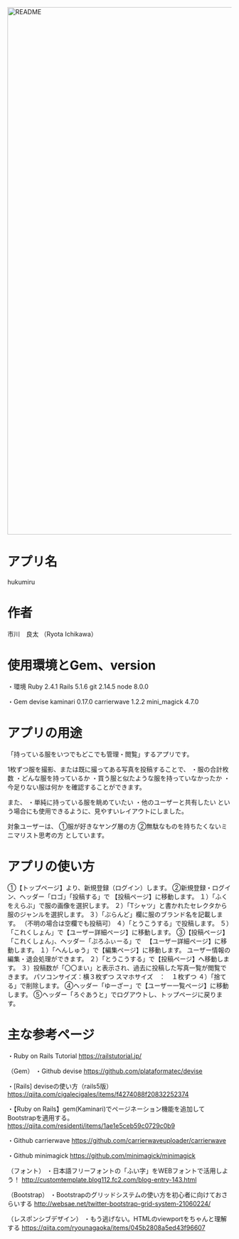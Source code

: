 <img width="1185" alt="README" src="https://user-images.githubusercontent.com/
  45367123/55389724-c4534380-5570-11e9-9ee6-7cac93b253bf.png">


# アプリ名

hukumiru



# 作者

市川　良太
（Ryota Ichikawa）



# 使用環境とGem、version

・環境
Ruby  2.4.1
Rails 5.1.6
git   2.14.5
node  8.0.0

・️Gem
devise
kaminari  0.17.0
carrierwave 1.2.2
mini_magick 4.7.0



# アプリの用途

「持っている服をいつでもどこでも管理・閲覧」するアプリです。

1枚ずつ服を撮影、または既に撮ってある写真を投稿することで、
・服の合計枚数
・どんな服を持っているか
・買う服と似たような服を持っていなかったか
・今足りない服は何か
を確認することができます。
          
また、
・単純に持っている服を眺めていたい
・他のユーザーと共有したい
という場合にも使用できるように、見やすいレイアウトにしました。
          
対象ユーザーは、
①服が好きなヤング層の方
②無駄なものを持ちたくないミニマリスト思考の方
としています。



# アプリの使い方

①【トップページ】より、新規登録（ログイン）します。
②新規登録・ログイン、ヘッダー「ロゴ」「投稿する」で
  【投稿ページ】に移動します。
  １）「ふくをえらぶ」で服の画像を選択します。
  ２）「Tシャツ」と書かれたセレクタから服のジャンルを選択します。
  ３）「ぶらんど」欄に服のブランド名を記載します。
      （不明の場合は空欄でも投稿可）
  ４）「とうこうする」で投稿します。
  ５）「これくしょん」で【ユーザー詳細ページ】に移動します。
③【投稿ページ】「これくしょん」、ヘッダー「ぷろふぃーる」で
　【ユーザー詳細ページ】に移動します。
  １）「へんしゅう」で【編集ページ】に移動します。
      ユーザー情報の編集・退会処理ができます。
  ２）「とうこうする」で【投稿ページ】へ移動します。
  ３）投稿数が「〇〇まい」と表示され、過去に投稿した写真一覧が閲覧できます。
      パソコンサイズ：横３枚ずつ
      スマホサイズ　：　１枚ずつ
  ４）「捨てる」で削除します。
④ヘッダー「ゆーざー」で【ユーザー一覧ページ】に移動します。
⑤ヘッダー「ろぐあうと」でログアウトし、トップページに戻ります。

        
        
# 主な参考ページ

・Ruby on Rails Tutorial
https://railstutorial.jp/


（Gem）
・Github devise
https://github.com/plataformatec/devise

・[Rails] deviseの使い方（rails5版）
https://qiita.com/cigalecigales/items/f4274088f20832252374

・【Ruby on Rails】gem(Kaminari)でページネーション機能を追加してBootstrapを適用する。
https://qiita.com/residenti/items/1ae1e5ceb59c0729c0b9

・Github carrierwave
https://github.com/carrierwaveuploader/carrierwave

・Github minimagick
https://github.com/minimagick/minimagick


（フォント）
・日本語フリーフォントの「ふい字」をWEBフォントで活用しよう！
http://customtemplate.blog112.fc2.com/blog-entry-143.html


（Bootstrap）
・Bootstrapのグリッドシステムの使い方を初心者に向けておさらいする
http://websae.net/twitter-bootstrap-grid-system-21060224/


（レスポンシブデザイン）
・もう逃げない。HTMLのviewportをちゃんと理解する
https://qiita.com/ryounagaoka/items/045b2808a5ed43f96607